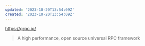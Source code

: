 ```yaml
---
updated: '2023-10-20T13:54:09Z'
created: '2023-10-20T13:54:09Z'
---
```

https://grpc.io/

> A high performance, open source universal RPC framework